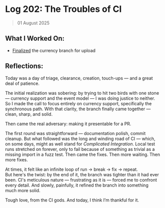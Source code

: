 # Log 202: The Troubles of CI

> 01 August 2025

## What I Worked On:

- [Finalized](https://github.com/shaavan/rust-lightning/commits/currency-26) the
  currency branch for upload

## Reflections:

Today was a day of triage, clearance, creation, touch-ups — and a great deal of
patience.

The initial realization was sobering: by trying to hit two birds with one stone
— currency support and the event model — I was doing justice to neither. So I
made the call to focus entirely on currency support, specifically the
synchronous path. With that clarity, the branch finally came together — clean,
sharp, and solid.

Then came the real adversary: making it presentable for a PR.

The first round was straightforward — documentation polish, commit cleanup. But
what followed was the long and winding road of CI — which, on some days, might
as well stand for _Complicated Integration_. Local test runs stretched on
forever, only to fail because of something as trivial as a missing import in a
fuzz test. Then came the fixes. Then more waiting. Then more fixes.

At times, it felt like an infinite loop of run → break → fix → repeat.  
But here's the twist: by the end of it, the branch was tighter than it had ever
been. CI's meticulous nature — frustrating as it is — forced me to confront
every detail. And slowly, painfully, it refined the branch into something much
more solid.

Tough love, from the CI gods. And today, I think I’m thankful for it.
